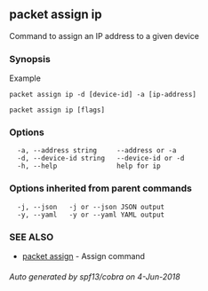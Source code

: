 ## packet assign ip

Command to assign an IP address to a given device

### Synopsis

Example

	packet assign ip -d [device-id] -a [ip-address]
	

```
packet assign ip [flags]
```

### Options

```
  -a, --address string     --address or -a
  -d, --device-id string   --device-id or -d
  -h, --help               help for ip
```

### Options inherited from parent commands

```
  -j, --json   -j or --json JSON output
  -y, --yaml   -y or --yaml YAML output
```

### SEE ALSO

* [packet assign](packet_assign.md)	 - Assign command

###### Auto generated by spf13/cobra on 4-Jun-2018
